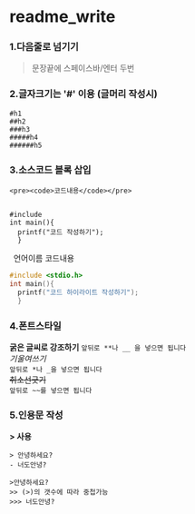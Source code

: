 # readme_write

### 1.다음줄로 넘기기    
> 문장끝에 스페이스바/엔터 두번

### 2.글자크기는 '#' 이용 (글머리 작성시)
```
#h1
##h2
###h3
#####h4
######h5
```
### 3.소스코드 블록 삽입    
``` <pre><code>코드내용</code></pre> ```          
<pre><code>
#include<stdio.h>
int main(){
  printf("코드 작성하기");
  }
</code></pre>   
``` ```언어이름 코드내용 ``` ```
```c
#include <stdio.h>
int main(){
  printf("코드 하이라이트 작성하기");
  }
```
  
### 4.폰트스타일
**굵은 글씨로 강조하기**
``` 앞뒤로 **나 __ 을 넣으면 됩니다 ```    
*기울여쓰기*  
```앞뒤로 *나 _을 넣으면 됩니다```  
~~취소선긋기~~  
```앞뒤로 ~~를 넣으면 됩니다```  

### 5.인용문 작성
**> 사용**
```
> 안녕하세요?
- 너도안녕?

>안녕하세요?
>> (>)의 갯수에 따라 중첩가능
>>> 너도안녕?
```

